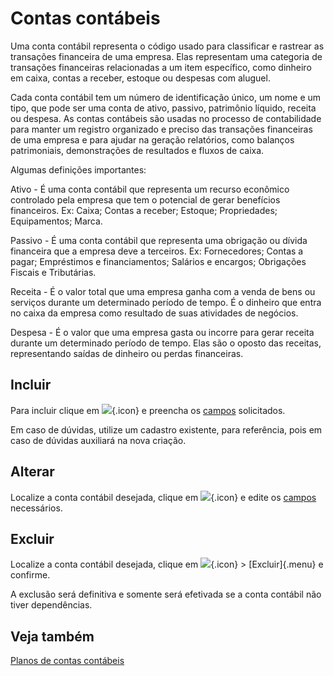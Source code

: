 # Contas contábeis

Uma conta contábil representa o código usado para classificar e rastrear as transações financeira de uma empresa. Elas representam uma categoria de transações financeiras relacionadas a um item específico, como dinheiro em caixa, contas a receber, estoque ou despesas com aluguel.

Cada conta contábil tem um número de identificação único, um nome e um tipo, que pode ser uma conta de ativo, passivo, patrimônio líquido, receita ou despesa. As contas contábeis são usadas no processo de contabilidade para manter um registro organizado e preciso das transações financeiras de uma empresa e para ajudar na geração relatórios, como balanços patrimoniais, demonstrações de resultados e fluxos de caixa.

Algumas definições importantes:

Ativo - É uma conta contábil que representa um recurso econômico controlado pela empresa que tem o potencial de gerar benefícios financeiros. Ex: Caixa; Contas a receber; Estoque; Propriedades; Equipamentos; Marca.

Passivo - É uma conta contábil que representa uma obrigação ou dívida financeira que a empresa deve a terceiros. Ex: Fornecedores; Contas a pagar; Empréstimos e financiamentos; Salários e encargos; Obrigações Fiscais e Tributárias.

Receita - É o valor total que uma empresa ganha com a venda de bens ou serviços durante um determinado período de tempo. É o dinheiro que entra no caixa da empresa como resultado de suas atividades de negócios.

Despesa - É o valor que uma empresa gasta ou incorre para gerar receita durante um determinado período de tempo. Elas são o oposto das receitas, representando saídas de dinheiro ou perdas financeiras.

## Incluir

Para incluir clique em ![](https://static.zenerp.app.br/icons/action-create.svg){.icon} e preencha os [campos](account-edit) solicitados.

Em caso de dúvidas, utilize um cadastro existente, para referência, pois em caso de dúvidas auxiliará na nova criação.

## Alterar

Localize a conta contábil desejada, clique em ![](https://static.zenerp.app.br/icons/action-update.svg){.icon} e edite os [campos](account-edit) necessários.

## Excluir

Localize a conta contábil desejada, clique em ![](https://static.zenerp.app.br/icons/action-more-tr.svg){.icon} > [Excluir]{.menu} e confirme.

A exclusão será definitiva e somente será efetivada se a conta contábil não tiver dependências.

## Veja também

[Planos de contas contábeis](accountChart)
